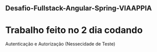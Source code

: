 ## Desafio-Fullstack-Angular-Spring-VIAAPPIA

# Trabalho feito no 2 dia codando 
Autenticação e Autorização (Nessecidade de Teste)



